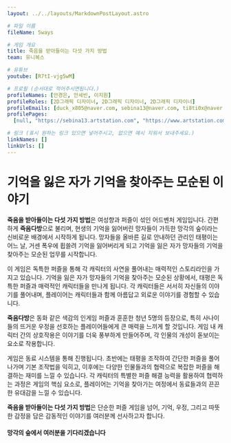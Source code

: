 ```yaml
---
layout: ../../layouts/MarkdownPostLayout.astro

# 파일 이름
fileName: 5ways

# 게임 개요
title: 죽음을 받아들이는 다섯 가지 방법
team: 유니복스

# 유튜브
youtube: [R7tI-vjg5wM]

# 프로필 (순서대로 적어주시면됩니다.)
profileNames: [안경은, 안세빈, 이지원]
profileRoles: [2D그래픽 디자이너, 2D그래픽 디자이너, 2D그래픽 디자이너]
profileEmails: [duck_x805@naver.com, sebina13@naver.com, ti8ti0x@naver.com]
profilePages:
  [null, "https://sebina13.artstation.com", "https://www.artstation.com/ddumo"]

# 링크 (표시 원하는 링크 있으면 넣어주시고, 없으면 예시 지워서 보내주세요.)
linkNames: []
linkUrls: []
---
```


**<h1>기억을 잃은 자가 기억을 찾아주는 모순된 이야기</h1>**

**죽음을 받아들이는 다섯 가지 방법**은 여성향과 퍼즐이 섞인 어드벤처 게임입니다.
간편하게 **죽음다방**으로 불리며, 현생의 기억을 잃어버린 망자들이 가득한 망각의 숲이라는 신비로운 배경에서 시작하게 됩니다.
망자들을 올바른 길로 안내하던 관리인 태평이는 어느 날, 거센 폭우에 휩쓸려 기억을 잃어버리게 되고 기억을 잃은 자가 망자들의 기억을 찾아주는 모순된 업무를 시작합니다.

이 게임은 독특한 퍼즐을 통해 각 캐릭터의 사연을 풀어내는 매력적인 스토리라인을 가지고 있습니다.
기억을 잃은 자가 망자들의 기억을 찾아주는 모순된 상황에서, 태평은 독특한 퍼즐과 매력적인 캐릭터들을 만나게 됩니다.
각 캐릭터들은 서서히 자신들의 이야기를 풀어내며, 플레이어는 캐릭터들과 함께 아름답고 외로운 이야기를 경험할 수 있습니다.

**죽음다방**은 동화 같은 색감의 인게임 퍼즐과 훈훈한 청년 5명의 등장으로, 특히 사나이들의 뜨거운 우정을 선호하는 플레이어들에게 큰 매력을 느끼게 할 것입니다.
게임 내 캐릭터 간의 상호작용은 이야기를 더욱 풍부하게 만들어주며, 각 인물의 개성이 돋보이는 요소로 작용합니다.

게임은 동료 시스템을 통해 진행됩니다.
초반에는 태평을 조작하여 간단한 퍼즐을 풀어나가며 기본 조작법을 익히고, 이후에는 다양한 인물들과의 협력으로 복잡한 퍼즐을 해결하는 재미를 느낄 수 있습니다.
각 캐릭터의 특별한 퍼즐 해결 능력을 활용하여 협력하는 과정은 게임의 핵심 요소로, 플레이어는 기억을 찾아가는 여정에서 동료들과의 끈끈한 유대감을 느낄 수 있습니다.

**죽음을 받아들이는 다섯 가지 방법**은 단순한 퍼즐 게임을 넘어, 기억, 우정, 그리고 따뜻한 감정을 담은 감동적인 이야기를 여러분께 선사하고자 합니다.

#### **망각의 숲에서 여러분을 기다리겠습니다**
